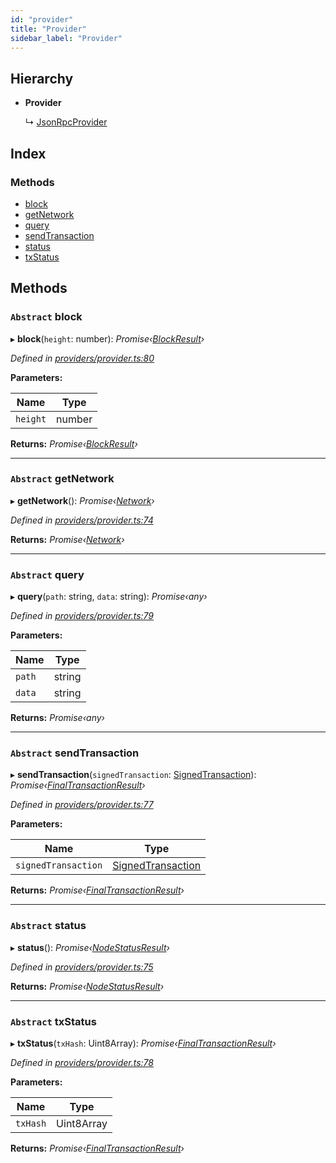 ```yaml
---
id: "provider"
title: "Provider"
sidebar_label: "Provider"
---
```


## Hierarchy

* **Provider**

  ↳ [JsonRpcProvider](jsonrpcprovider.md)

## Index

### Methods

* [block](provider.md#abstract-block)
* [getNetwork](provider.md#abstract-getnetwork)
* [query](provider.md#abstract-query)
* [sendTransaction](provider.md#abstract-sendtransaction)
* [status](provider.md#abstract-status)
* [txStatus](provider.md#abstract-txstatus)

## Methods

### `Abstract` block

▸ **block**(`height`: number): *Promise‹[BlockResult](../interfaces/blockresult.md)›*

*Defined in [providers/provider.ts:80](https://github.com/nearprotocol/nearlib/blob/88ad17d/src.ts/providers/provider.ts#L80)*

**Parameters:**

Name | Type |
------ | ------ |
`height` | number |

**Returns:** *Promise‹[BlockResult](../interfaces/blockresult.md)›*

___

### `Abstract` getNetwork

▸ **getNetwork**(): *Promise‹[Network](../interfaces/network.md)›*

*Defined in [providers/provider.ts:74](https://github.com/nearprotocol/nearlib/blob/88ad17d/src.ts/providers/provider.ts#L74)*

**Returns:** *Promise‹[Network](../interfaces/network.md)›*

___

### `Abstract` query

▸ **query**(`path`: string, `data`: string): *Promise‹any›*

*Defined in [providers/provider.ts:79](https://github.com/nearprotocol/nearlib/blob/88ad17d/src.ts/providers/provider.ts#L79)*

**Parameters:**

Name | Type |
------ | ------ |
`path` | string |
`data` | string |

**Returns:** *Promise‹any›*

___

### `Abstract` sendTransaction

▸ **sendTransaction**(`signedTransaction`: [SignedTransaction](signedtransaction.md)): *Promise‹[FinalTransactionResult](../interfaces/finaltransactionresult.md)›*

*Defined in [providers/provider.ts:77](https://github.com/nearprotocol/nearlib/blob/88ad17d/src.ts/providers/provider.ts#L77)*

**Parameters:**

Name | Type |
------ | ------ |
`signedTransaction` | [SignedTransaction](signedtransaction.md) |

**Returns:** *Promise‹[FinalTransactionResult](../interfaces/finaltransactionresult.md)›*

___

### `Abstract` status

▸ **status**(): *Promise‹[NodeStatusResult](../interfaces/nodestatusresult.md)›*

*Defined in [providers/provider.ts:75](https://github.com/nearprotocol/nearlib/blob/88ad17d/src.ts/providers/provider.ts#L75)*

**Returns:** *Promise‹[NodeStatusResult](../interfaces/nodestatusresult.md)›*

___

### `Abstract` txStatus

▸ **txStatus**(`txHash`: Uint8Array): *Promise‹[FinalTransactionResult](../interfaces/finaltransactionresult.md)›*

*Defined in [providers/provider.ts:78](https://github.com/nearprotocol/nearlib/blob/88ad17d/src.ts/providers/provider.ts#L78)*

**Parameters:**

Name | Type |
------ | ------ |
`txHash` | Uint8Array |

**Returns:** *Promise‹[FinalTransactionResult](../interfaces/finaltransactionresult.md)›*
